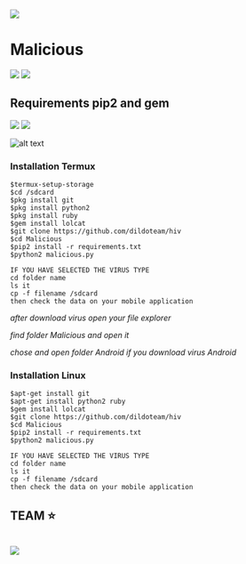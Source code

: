 <br><img src="https://images6.alphacoders.com/314/thumb-1920-314645.jpg"></img>


# Malicious 
![](https://img.shields.io/badge/Python-2.7/2.6-yellowgreen.svg)
![](https://img.shields.io/badge/version-1.1-brightgreen.svg)
## Requirements pip2 and gem
![](https://img.shields.io/badge/pip2-requests%20&%20tqdm-brightgreen.svg)
![](https://img.shields.io/badge/gem-lolcat-blue.svg)


![alt text](https://github.com/Hider5/Malicious/blob/master/image/ss.jpg)

### Installation Termux
```
$termux-setup-storage
$cd /sdcard
$pkg install git
$pkg install python2
$pkg install ruby
$gem install lolcat
$git clone https://github.com/dildoteam/hiv
$cd Malicious
$pip2 install -r requirements.txt
$python2 malicious.py

IF YOU HAVE SELECTED THE VIRUS TYPE
cd folder name
ls it
cp -f filename /sdcard
then check the data on your mobile application
```
*after download virus open your file explorer*

*find folder Malicious and open it*

*chose and open folder Android if you download virus Android*
### Installation Linux
```
$apt-get install git
$apt-get install python2 ruby
$gem install lolcat
$git clone https://github.com/dildoteam/hiv
$cd Malicious
$pip2 install -r requirements.txt
$python2 malicious.py

IF YOU HAVE SELECTED THE VIRUS TYPE
cd folder name
ls it
cp -f filename /sdcard
then check the data on your mobile application
```


## TEAM ⭐
<br><img src="https://3.bp.blogspot.com/-3dzL1CFGIuQ/WTUkKYtF5JI/AAAAAAAAAe0/zWqv6t0wO2cW9650nZj9KGLwkb27FnOrgCLcB/s1600/6.%2BWhite%2BCat%2Bhacker.......png"></img>
